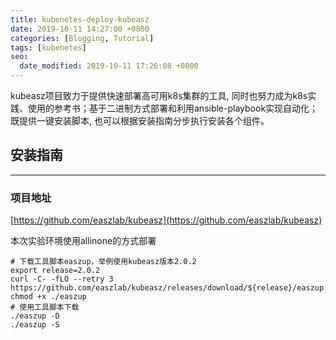 ```yaml
---
title: kubenetes-deploy-kubeasz
date: 2019-10-11 14:27:00 +0800
categories: [Blogging, Tutorial]
tags: [kubenetes]
seo:
  date_modified: 2019-10-11 17:26:08 +0800
---
```


kubeasz项目致力于提供快速部署高可用k8s集群的工具, 同时也努力成为k8s实践、使用的参考书；基于二进制方式部署和利用ansible-playbook实现自动化；既提供一键安装脚本, 也可以根据安装指南分步执行安装各个组件。

## 安装指南
***
### 项目地址

[https://github.com/easzlab/kubeasz](https://github.com/easzlab/kubeasz)



本次实验环境使用allinone的方式部署
```本次实验环境使用allinone的方式部署
# 下载工具脚本easzup，举例使用kubeasz版本2.0.2
export release=2.0.2
curl -C- -fLO --retry 3 https://github.com/easzlab/kubeasz/releases/download/${release}/easzup
chmod +x ./easzup
# 使用工具脚本下载
./easzup -D
./easzup -S
```